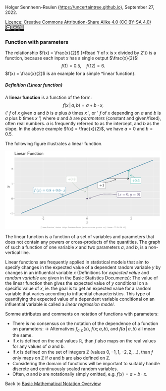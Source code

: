 Holger Sennhenn-Reulen (https://uncertaintree.github.io), September 27, 2022. 

Licence: [Creative Commons Attribution-Share Alike 4.0 (CC BY-SA 4.0)   <img src="https://github.com/uncertaintree/uncertaintree.github.io/blob/master/oer/cc_by_sa.png" width="60" height="20">](https://creativecommons.org/licenses/by-sa/4.0/)

### Function with parameters
The relationship $f(x) = \frac{x}{2}$ (*Read 'f of x is x divided by 2'}) is a function, because each input $x$ has a single output $\frac{x}{2}$: 
$$f(1)=0.5,\quad f(12)=6.$$
$f(x) = \frac{x}{2}$ is an example for a simple *linear function}. 

##### Definition (Linear function)
A **linear function** is a function of the form:
$$f(x\,\vert\,a,b)=a+b\cdot x,$$
(' $f$ of $x$ given $a$ and $b$ is $a$ plus $b$ times $x$ ', or ' $f$ of $x$ depending on $a$ and $b$ is $a$ plus $b$ times $x$ ') where $a$ and $b$ are *parameters* (constant and given/fixed), often real numbers. 
$a$ is frequently referred to as the intercept, and $b$ as the slope. 
In the above example $f(x) = \frac{x}{2}$, we have $a=0$ and $b=0.5$. 

The following figure illustrates a linear function.

<img src="https://github.com/uncertaintree/uncertaintree.github.io/blob/master/oer/basic_mathematical_notation/linear.png">

The linear function is a function of a set of variables and parameters that does not contain any powers or cross-products of the quantities. 
The graph of such a function of one variable $x$ and two parameters $a$, and $b$, is a non-vertical line. 

Linear functions are frequently applied in statistical models that aim to specify changes in the expected value of a dependent random variable $y$ by changes in an influential variable $x$  (Definitions for *expected value* and *random variable* are given in the Basic Statistics Documents):
The value of the linear function then gives the expected value of $y$ conditional on a specific value of $x$, ie. the goal is to get an expected value for a random variable that varies according to influential characteristics. 
This type of quantifying the expected value of a dependent variable conditional on an influential variable is called a *linear regression model*.

Somme attributes and comments on notation of functions with parameters:

- There is no consensus on the notation of the dependence of a function on parameters:
$\rightarrow$ Alternatives $f_{a,b}\left(x\right)$, $f\left(x;a,b\right)$, and $f\left(a\,\vert\,a,b\right)$ all mean the same. 
- If $x$ is defined on the real values $\mathbb{R}$, than $f$ also maps on the real values for any values of $a$ and $b$. 
- If $x$ is defined on the set of integers $\mathbb{Z}$ (values $0,-1, 1, -2, 2, \ldots$), than $f$ only maps on $\mathbb{Z}$ if $a$ and $b$ are also defined on $\mathbb{Z}$. 
- Considering the domain of functions will be important to suitably handle discrete and continuously scaled random variables.
- Often, $a$ and $b$ are notationally simply omitted, e.g. $f\left(x\right)=a+b\cdot x$.

Back to [Basic Mathematical Notation Overview](https://github.com/uncertaintree/uncertaintree.github.io/blob/master/oer/basic_mathematical_notation/00_index.md)
